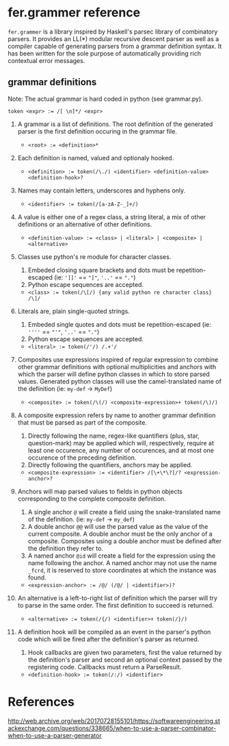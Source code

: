 # fer.grammer reference

`fer.grammer` is a library inspired by Haskell's parsec library of combinatory parsers. It provides an LL(*) modular recursive descent parser as well as a compiler capable of generating parsers from a grammar definition syntax. It has been written for the sole purpose of automatically providing rich contextual error messages.

## grammar definitions

Note: The actual grammar is hard coded in python (see grammar.py).

```
token <expr> := /[ \n]*/ <expr>
```

1. A grammar is a list of definitions. The root definition of the generated 
   parser is the first definition occuring in the grammar file. 
   * `<root> := <definition>*`


1. Each definition is named, valued and optionaly hooked.
   * `<definition> := token(/\./) <identifier> <definition-value> <definition-hook>?`

1. Names may contain letters, underscores and hyphens only.
   * `<identifier> := token(/[a-zA-Z-_]+/)`

1. A value is either one of a regex class, a string literal, a mix of other
   definitions or an alternative of other definitions.
   * `<definition-value> := <class> | <literal> | <composite> | <alternative>`

1. Classes use python's re module for character classes.
   1. Embeded closing square brackets and dots must be repetition-escaped (ie: `']]'` == `"]"`, `'..'` == `"."`)
   1. Python escape sequences are accepted.
   * `<class> := token(/\[/) {any valid python re character class} /\]/`

1. Literals are, plain single-quoted strings.
   1. Embeded single quotes and dots must be repetition-escaped (ie: `''''` == `"'"`, `'..'` == `"."`)
   1. Python escape sequences are accepted.
   * `<literal> := token(/'/) /.+'/`

1. Composites use expressions inspired of regular expression to combine other
   grammar definitions with optional multiplicities and anchors with which the
   parser will define python classes in which to store parsed values. Generated
   python classes will use the camel-translated name of the definition (ie:
   `my-def` -> `MyDef`)
   * `<composite> := token(/\(/) <composite-expression>+ token(/\)/)`

1. A composite expression refers by name to another grammar definition that 
   must be parsed as part of the composite. 
   1. Directly following the name, regex-like quantifiers (plus, star, 
   question-mark) may be applied which will, respectively, require at least 
   one occurence, any number of occurences, and at most one occurence of the 
   preceding definition. 
   1. Directly following the quantifiers, anchors may be applied.
   * `<composite-expression> := <identifier> /[\+\*\?]/? <expression-anchor>?`

1. Anchors will map parsed values to fields in python objects corresponding to 
   the complete composite definition. 
   1. A single anchor `@` will create a field using the snake-translated name of the
   definition. (ie: `my-def` -> `my_def`)
   1. A double anchor `@@` will use the parsed value as the value of the current 
   composite. A double anchor must be the only anchor of a composite. 
   Composites using a double anchor must be defined after the definition they 
   refer to.
   1. A named anchor `@id` will create a field for the expression using the name 
   following the anchor. A named anchor may not use the name `_fcrd`, it is 
   reserved to store coordinates at which the instance was found.
   * `<expression-anchor> := /@/ (/@/ | <identifier>)?`

1. An alternative is a left-to-right list of definition which the parser will 
   try to parse in the same order. The first definition to succeed is returned.
   * `<alternative> := token(/{/) <identifier>+ token(/}/)`

1. A definition hook will be compiled as an event in the parser's 
   python code which will be fired after the definition's parser as returned. 
   1. Hook callbacks are given two parameters, first the value returned by the 
   definition's parser and second an optional context passed by the 
   registering code. Callbacks must return a ParseResult.
   * `<definition-hook> := token(/:/) <identifier>`


# References

http://web.archive.org/web/20170728155101/https://softwareengineering.stackexchange.com/questions/338665/when-to-use-a-parser-combinator-when-to-use-a-parser-generator
